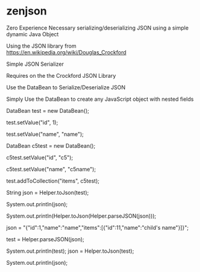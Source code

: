 # zenjson
Zero Experience Necessary serializing/deserializing JSON using a simple dynamic Java Object

Using the JSON library from https://en.wikipedia.org/wiki/Douglas_Crockford

Simple JSON Serializer

Requires on the the Crockford JSON Library

Use the DataBean to Serialize/Deserialize JSON

Simply Use the DataBean to create any JavaScript object with nested fields

DataBean test = new DataBean();

test.setValue("id", 1);

test.setValue("name", "name");

DataBean c5test = new DataBean();

c5test.setValue("id", "c5");

c5test.setValue("name", "c5name");

test.addToCollection("items", c5test);

 

String json = Helper.toJson(test);

System.out.println(json);

System.out.println(Helper.toJson(Helper.parseJSON(json)));

json = "{\"id\":1,\"name\":\"name\",\"items\":[{\"id\":11,\"name\":\"child's name\"}]}";

test = Helper.parseJSON(json);

System.out.println(test); json = Helper.toJson(test);

System.out.println(json);
